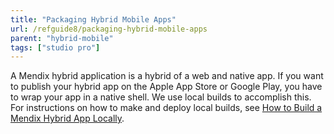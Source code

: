 ```yaml
---
title: "Packaging Hybrid Mobile Apps"
url: /refguide8/packaging-hybrid-mobile-apps
parent: "hybrid-mobile"
tags: ["studio pro"]
---
```


A Mendix hybrid application is a hybrid of a web and native app. If you want to publish your hybrid app on the Apple App Store or Google Play, you have to wrap your app in a native shell. We use local builds to accomplish this. For instructions on how to make and deploy local builds, see [How to Build a Mendix Hybrid App Locally](/howto8/mobile/build-hybrid-locally).
